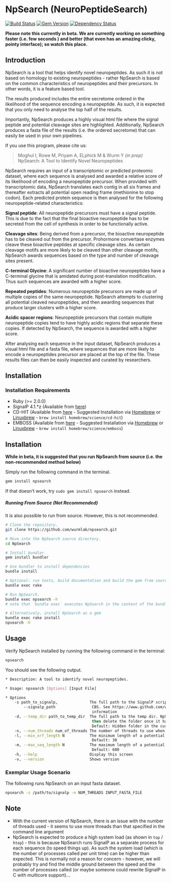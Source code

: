 # NpSearch (NeuroPeptideSearch)
[![Build Status](https://travis-ci.org/wurmlab/NpSearch.svg?branch=master)](https://travis-ci.org/wurmlab/NpSearch)
[![Gem Version](https://badge.fury.io/rb/npsearch.svg)](http://badge.fury.io/rb/npsearch)
[![Dependency Status](https://gemnasium.com/wurmlab/NpSearch.svg)](https://gemnasium.com/wurmlab/NpSearch)

<strong>Please note this currently in beta. We are currently working on something faster (i.e. few seconds ) and better (that even has an amazing clicky, pointy interface); so watch this place.</strong>

## Introduction
NpSearch is a tool that helps identify novel neuropeptides. As such it is not based on homology to existing neuropeptides - rather NpSearch is based on the common characteristics of neuropeptides and their precursors. In other words, it is a feature based tool.

The results produced includes the entire secretome ordered in the likelihood of the sequence encoding a neuropeptide. As such, it is expected that you only need to analyse the top half of the results. 

Importantly, NpSearch produces a highly visual html file where the signal peptide and potential cleavage sites are highlighted. Additionally, NpSearch produces a fasta file of the results (i.e. the ordered secretome) that can easily be used in your own pipelines.

If you use this program, please cite us:

>Moghul I, Rowe M, Priyam A, ELphick M & Wurm Y <em>(in prep)</em> NpSearch: A Tool to Identify Novel Neuropeptides

NpSearch requires an input of a transcriptomic or predicted proteomic dataset, where each sequence is analysed and awarded a relative score of its likelihood of encoding a neuropeptide precursor. When provided with transcriptomic data, NpSearch translates each contig in all six frames and thereafter extracts all potential open reading frame (methionine to stop codon). Each predicted protein sequence is then analysed for the following neuropeptide-related characteristics:

**Signal peptide**: All neuropeptide precursors must have a signal peptide. This is due to the fact that the final bioactive neuropeptide has to be secreted from the cell of synthesis in order to be functionally active.

**Cleavage sites**: Being derived from a precursor, the bioactive neuropeptide has to be cleaved out from the precursor. Prohormone convertase enzymes cleave these bioactive peptides at specific cleavage sites. As certain cleavage motifs are more likely to be cleaved than other cleavage motifs, NpSearch awards sequences based on the type and number of cleavage sites present.

**C-terminal Glycine**: A significant number of bioactive neuropeptides have a C-terminal glycine that is amidated during post-translation modification. Thus such sequences are awarded with a higher score.

**Repeated peptides**: Numerous neuropeptide precursors are made up of multiple copies of the same neuropeptide. NpSearch attempts to clustering all potential cleaved neuropeptides, and then awarding sequences that produce larger clusters with a higher score.

**Acidic spacer regions**: Neuropeptide precursors that contain multiple neuropeptide copies tend to have highly acidic regions that separate these copies. If detected by NpSearch, the sequence is awarded with a higher score.


After analysing each sequence in the input dataset, NpSearch produces a visual html file and a fasta file, where sequences that are more likely to encode a neuropeptides precursor are placed at the top of the file. These results files can then be easily inspected and curated by researchers.







## Installation

### Installation Requirements
* Ruby (>= 2.0.0)
* SignalP 4.1.*z (Available from [here](http://www.cbs.dtu.dk/cgi-bin/nph-sw_request?signalp))
* CD-HIT (Available from [here](http://weizhongli-lab.org/cd-hit/) - Suggested Installation via [Homebrew](http://brew.sh) or [Linuxbrew](http://linuxbrew.sh) - `brew install homebrew/science/cd-hit`)
* EMBOSS (Available from [here](http://emboss.sourceforge.net) - Suggested Installation via [Homebrew](http://brew.sh) or [Linuxbrew](http://linuxbrew.sh) - `brew install homebrew/science/emboss`)


## Installation

<strong>While in beta, it is suggested that you run NpSearch from source (i.e. the non-recommended method below)</strong>

Simply run the following command in the terminal.

```bash
gem install npsearch
```

If that doesn't work, try `sudo gem install npsearch` instead.

##### Running From Source (Not Recommended)
It is also possible to run from source. However, this is not recommended.

```bash
# Clone the repository.
git clone https://github.com/wurmlab/npsearch.git

# Move into the NpSearch source directory.
cd NpSearch

# Install bundler
gem install bundler

# Use bundler to install dependencies
bundle install

# Optional: run tests, build documentation and build the gem from source
bundle exec rake

# Run NpSearch.
bundle exec npsearch -h
# note that `bundle exec` executes NpSearch in the context of the bundle

# Alternativaly, install NpSearch as a gem
bundle exec rake install
npsearch -h
```




## Usage
Verify NpSearch installed by running the following command in the terminal:

```bash
npsearch
```

You should see the following output.

```bash
* Description: A tool to identify novel neuropeptides.

* Usage: npsearch [Options] [Input File]

* Options
    -s path_to_signalp,              The full path to the SignalP script. This can be downloaded from
        --signalp_path                CBS. See https://www.github.com/wurmlab/NpSearch for more
                                      information
    -d, --temp_dir path_to_temp_dir  The full path to the temp dir. NpSearch will create the folder and
                                      then delete the folder once it has finished using them.
                                      Default: Hidden folder in the current working directory
    -n, --num_threads num_of_threads The number of threads to use when analysing the input file
    -l, --min_orf_length N           The minimum length of a potential neuropeptide precursor.
                                      Default: 30
    -m, --max_seq_length N           The maximum length of a potential neuropeptide precursor.
                                      Default: 600
    -h, --help                       Display this screen
    -v, --version                    Shows version
```


### Exemplar Usage Scenario
The following runs NpSearch on an input fasta dataset.

```bash
npsearch -s /path/to/signalp -n NUM_THREADS INPUT_FASTA_FILE
```

## Note

- With the current version of NpSearch, there is an issue with the number of threads used - it seems to use more threads than that specified in the command line argument 
- NpSearch is expected to produce a high system load (as shown in `top` / `htop`) - this is because NpSearch runs SignalP as a separate process for each sequence (to speed things up). As such the system load (which is the number of processes called per unit time) can be higher than expected. This is normally not a reason for concern - however, we will probably try and find the middle ground between the speed and the number of processes called (or maybe someone could rewrite SignalP in C with multicore support)...